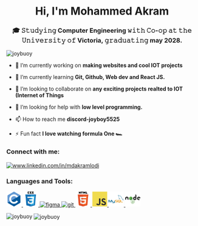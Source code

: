 <h1 align="center">Hi, I'm Mohammed Akram</h1>
<h3 align="center">🎓 𝚂𝚝𝚞𝚍𝚢𝚒𝚗𝚐 Computer Engineering 𝚠𝚒𝚝𝚑 𝙲𝚘-𝚘𝚙 𝚊𝚝 𝚝𝚑𝚎 𝚄𝚗𝚒𝚟𝚎𝚛𝚜𝚒𝚝𝚢 𝚘𝚏 Victoria, 𝚐𝚛𝚊𝚍𝚞𝚊𝚝𝚒𝚗𝚐 may 2028.</h3>


<p align="left"> <img src="https://komarev.com/ghpvc/?username=joybuoy&label=Profile%20views&color=0e75b6&style=flat" alt="joybuoy" /> </p>


- 🔭 I’m currently working on **making websites and cool IOT projects**

- 🌱 I’m currently learning **Git, Github, Web dev and React JS.**

- 👯 I’m looking to collaborate on **any exciting projects realted to IOT (Internet of Things**

- 🤝 I’m looking for help with **low level programming.**

- 📫 How to reach me **discord-joyboy5525**

- ⚡ Fun fact **I love watching formula One 🏎️**

<h3 align="left">Connect with me:</h3>
<p align="left">
<a href="https://linkedin.com/in/www.linkedin.com/in/mdakramlodi" target="blank"><img align="center" src="https://raw.githubusercontent.com/rahuldkjain/github-profile-readme-generator/master/src/images/icons/Social/linked-in-alt.svg" alt="www.linkedin.com/in/mdakramlodi" height="30" width="40" /></a>
</p>

<h3 align="left">Languages and Tools:</h3>
<p align="left"> <a href="https://www.cprogramming.com/" target="_blank" rel="noreferrer"> <img src="https://raw.githubusercontent.com/devicons/devicon/master/icons/c/c-original.svg" alt="c" width="40" height="40"/> </a> <a href="https://www.w3schools.com/css/" target="_blank" rel="noreferrer"> <img src="https://raw.githubusercontent.com/devicons/devicon/master/icons/css3/css3-original-wordmark.svg" alt="css3" width="40" height="40"/> </a> <a href="https://www.figma.com/" target="_blank" rel="noreferrer"> <img src="https://www.vectorlogo.zone/logos/figma/figma-icon.svg" alt="figma" width="40" height="40"/> </a> <a href="https://git-scm.com/" target="_blank" rel="noreferrer"> <img src="https://www.vectorlogo.zone/logos/git-scm/git-scm-icon.svg" alt="git" width="40" height="40"/> </a> <a href="https://www.w3.org/html/" target="_blank" rel="noreferrer"> <img src="https://raw.githubusercontent.com/devicons/devicon/master/icons/html5/html5-original-wordmark.svg" alt="html5" width="40" height="40"/> </a> <a href="https://developer.mozilla.org/en-US/docs/Web/JavaScript" target="_blank" rel="noreferrer"> <img src="https://raw.githubusercontent.com/devicons/devicon/master/icons/javascript/javascript-original.svg" alt="javascript" width="40" height="40"/> </a> <a href="https://www.mysql.com/" target="_blank" rel="noreferrer"> <img src="https://raw.githubusercontent.com/devicons/devicon/master/icons/mysql/mysql-original-wordmark.svg" alt="mysql" width="40" height="40"/> </a> <a href="https://nodejs.org" target="_blank" rel="noreferrer"> <img src="https://raw.githubusercontent.com/devicons/devicon/master/icons/nodejs/nodejs-original-wordmark.svg" alt="nodejs" width="40" height="40"/> </a> </p>

<p><img align="left" src="https://github-readme-stats.vercel.app/api/top-langs?username=joybuoy&show_icons=true&locale=en&layout=compact" alt="joybuoy" /></p>

<p>&nbsp;<img align="center" src="https://github-readme-stats.vercel.app/api?username=joybuoy&show_icons=true&locale=en" alt="joybuoy" /></p>

